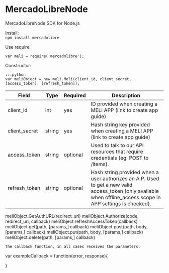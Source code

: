 MercadoLibreNode
================

MercadoLibreNode SDK for Node.js

Install:  
`npm install mercadolibre`

Use require:
```
var meli = require('mercadolibre');
```
Constructor:
```
:::python
var meliObject = new meli.Meli(client_id, client_secret, [access_token], [refresh_token]);
```
|Field|Type|Required|Description|
|-----|----|--------|-----------|
|client_id|int|yes|ID provided when creating a MELI APP (link to create app guide)|
|client_secret|	string|	yes|	Hash string key provided when creating a MELI APP (link to create app guide)|
|access_token	|string|	optional|	Used to talk to our API resources that require credentials (eg: POST to /items).|
|refresh_token|	string|	optional|	Hash string provided when a user authorizes an A P. Used to get a new valid access_token (only available when offline_access scope in APP settings is checked).|

meliObject.GetAuthURL(redirect_uri) 
meliObject.Authorize(code, redirect_uri, callback) 
meliObject.refreshAccessToken(callback) 
meliObject.get(path, [params,] callback) 
meliObject.post(path, body, [params,] callback) 
meliObject.put(path, body, [params,] callback) 
meliObject.delete(path, [params,] callback) 
```       
The callback function, in all cases receives the parameters:
```
var exampleCallback = function(error, response){

}
```